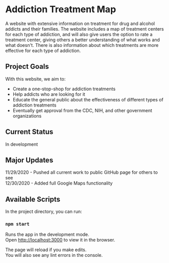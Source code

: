 # Addiction Treatment Map

A website with extensive information on treatment for drug and alcohol addicts and their families. The website includes a map of treatment centers for each type of addiction, and will also give users the option to rate a treatment center, giving others a better understanding of what works and what doesn't. There is also information about which treatments are more effective for each type of addiction.

## Project Goals
With this website, we aim to:
- Create a one-stop-shop for addiction treatments 
- Help addicts who are looking for it
- Educate the general public about the effectiveness of different types of addiction treatments
- Eventually get approval from the CDC, NIH, and other government organizations

## Current Status
In development

## Major Updates
11/29/2020 - Pushed all current work to public GitHub page for others to see\
12/30/2020 - Added full Google Maps functionality

## Available Scripts

In the project directory, you can run:

### `npm start`

Runs the app in the development mode.\
Open [http://localhost:3000](http://localhost:3000) to view it in the browser.

The page will reload if you make edits.\
You will also see any lint errors in the console.
